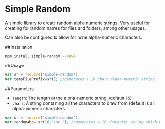# Simple Random

A simple library to create random alpha numeric strings.
Very useful for creating for random names for files and folders, among other usages.

Can also be configured to allow for none alpha-numeric characters.

##Installation
```bash
npm install simple-random --save 
```
##Usage
```javascript
var sr = require('simple-random');
var tempFilePrefix=sr(); //generates a 16 chars alpha-numeric string.
```
##Parameters
- `length`:  The length of the alpha-numeric string. (default 16)
- `chars`: A string containing all the characters to draw from (default is all alpha-numeric characters.
 
```javascript
var sr = require('simple-random');
var randomAbc= sr(10,'abc!'); //generates a 10 character string which will contain only 'abc!' characters.
```
